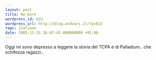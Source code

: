 ```yaml
---
layout: post
title: No more
wordpress_id: 622
wordpress_url: http://blog.andvari.it/?p=622
tags: italiano
date: 2005-12-31 16:47:43.000000000 +01:00
---
```

Oggi mi sono depresso a leggere la storia del TCPA e di Palladium.. che schifezza ragazzi..
